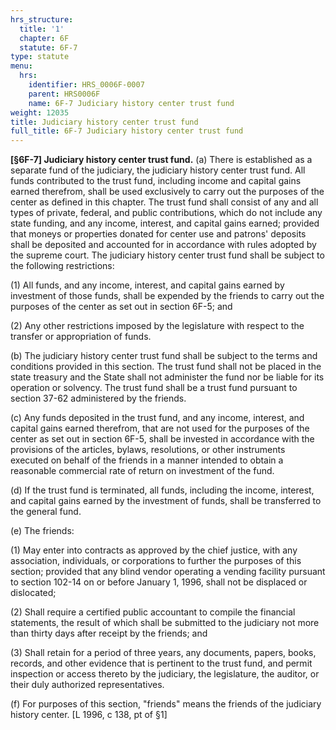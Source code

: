 ```yaml
---
hrs_structure:
  title: '1'
  chapter: 6F
  statute: 6F-7
type: statute
menu:
  hrs:
    identifier: HRS_0006F-0007
    parent: HRS0006F
    name: 6F-7 Judiciary history center trust fund
weight: 12035
title: Judiciary history center trust fund
full_title: 6F-7 Judiciary history center trust fund
---
```

**[§6F-7] Judiciary history center trust fund.** (a) There is established as a separate fund of the judiciary, the judiciary history center trust fund. All funds contributed to the trust fund, including income and capital gains earned therefrom, shall be used exclusively to carry out the purposes of the center as defined in this chapter. The trust fund shall consist of any and all types of private, federal, and public contributions, which do not include any state funding, and any income, interest, and capital gains earned; provided that moneys or properties donated for center use and patrons' deposits shall be deposited and accounted for in accordance with rules adopted by the supreme court. The judiciary history center trust fund shall be subject to the following restrictions:

(1) All funds, and any income, interest, and capital gains earned by investment of those funds, shall be expended by the friends to carry out the purposes of the center as set out in section 6F-5; and

(2) Any other restrictions imposed by the legislature with respect to the transfer or appropriation of funds.

(b) The judiciary history center trust fund shall be subject to the terms and conditions provided in this section. The trust fund shall not be placed in the state treasury and the State shall not administer the fund nor be liable for its operation or solvency. The trust fund shall be a trust fund pursuant to section 37-62 administered by the friends.

(c) Any funds deposited in the trust fund, and any income, interest, and capital gains earned therefrom, that are not used for the purposes of the center as set out in section 6F-5, shall be invested in accordance with the provisions of the articles, bylaws, resolutions, or other instruments executed on behalf of the friends in a manner intended to obtain a reasonable commercial rate of return on investment of the fund.

(d) If the trust fund is terminated, all funds, including the income, interest, and capital gains earned by the investment of funds, shall be transferred to the general fund.

(e) The friends:

(1) May enter into contracts as approved by the chief justice, with any association, individuals, or corporations to further the purposes of this section; provided that any blind vendor operating a vending facility pursuant to section 102-14 on or before January 1, 1996, shall not be displaced or dislocated;

(2) Shall require a certified public accountant to compile the financial statements, the result of which shall be submitted to the judiciary not more than thirty days after receipt by the friends; and

(3) Shall retain for a period of three years, any documents, papers, books, records, and other evidence that is pertinent to the trust fund, and permit inspection or access thereto by the judiciary, the legislature, the auditor, or their duly authorized representatives.

(f) For purposes of this section, "friends" means the friends of the judiciary history center. [L 1996, c 138, pt of §1]